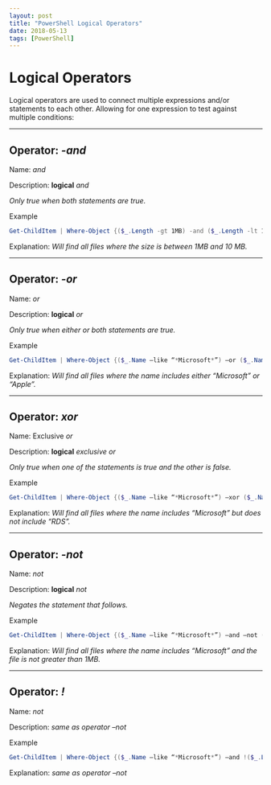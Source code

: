 ```yaml
---
layout: post
title: "PowerShell Logical Operators"
date: 2018-05-13
tags: [PowerShell]
---
```


# Logical Operators

Logical operators are used to connect multiple expressions and/or statements to each other. Allowing for one expression to test against multiple conditions:

***

## Operator: ***-and***

Name: *and*

Description: **logical** *and*

*Only true when both statements are true.*

Example

```powershell
Get-ChildItem | Where-Object {($_.Length -gt 1MB) -and ($_.Length -lt 10MB)}
```

Explanation: *Will find all files where the size is between 1MB and 10 MB.*

***

## Operator: ***-or***

Name: *or*

Description: **logical** *or*

*Only true when either or both statements are true.*

Example

```powershell
Get-ChildItem | Where-Object {($_.Name –like “*Microsoft*”) –or ($_.Name –like “*Apple*”)}
```

Explanation: *Will find all files where the name includes either “Microsoft” or “Apple”.*

***

## Operator: *xor*

Name: Exclusive *or*

Description: **logical** *exclusive or*

*Only true when one of the statements is true and the other is false.*

Example

```powershell
Get-ChildItem | Where-Object {($_.Name –like “*Microsoft*”) –xor ($_.Name –like “*RDS*”)}
```

Explanation: *Will find all files where the name includes “Microsoft” but does not include “RDS”.*

***

## Operator: *-not*

Name: *not*

Description: **logical** *not*

*Negates the statement that follows.*

Example

```powershell
Get-ChildItem | Where-Object {($_.Name –like “*Microsoft*”) –and –not ($_.Length –gt 1MB)}
```

Explanation: *Will find all files where the name includes “Microsoft” and the file is not greater than 1MB.*

***

## Operator: *!*

Name: *not*

Description: *same as operator –not*

Example

```powershell
Get-ChildItem | Where-Object {($_.Name –like “*Microsoft*”) –and !($_.Length –gt 1MB)}
```

Explanation: *same as operator –not*
